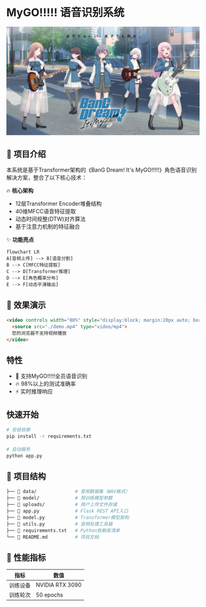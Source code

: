 # MyGO!!!!! 语音识别系统

![Banner](mygo.jpg)

## 🚀 项目介绍

本系统是基于Transformer架构的《BanG Dream! It's MyGO!!!!!》角色语音识别解决方案，整合了以下核心技术：

🔥 **核心架构**
- 12层Transformer Encoder堆叠结构
- 40维MFCC语音特征提取
- 动态时间规整(DTW)对齐算法
- 基于注意力机制的特征融合

✨ **功能亮点**
```mermaid
flowchart LR
A[音频上传] --> B[语音分割]
B --> C[MFCC特征提取]
C --> D[Transformer推理]
D --> E[角色概率分布]
E --> F[动态平滑输出]
```


## 🎥 效果演示
```html
<video controls width="80%" style="display:block; margin:20px auto; border-radius:8px;">
  <source src="./demo.mp4" type="video/mp4">
  您的浏览器不支持视频播放
</video>
```

## 特性
- 🎤 支持MyGO!!!!!全员语音识别
- 🔥 98%以上的测试准确率
- ⚡ 实时推理响应

## 快速开始
```bash
# 安装依赖
pip install -r requirements.txt

# 启动服务
python app.py
```

## 📂 项目结构
```bash
├── 📁 data/              # 音频数据集（WAV格式）
├── 📁 model/             # 预训练模型参数
├── 📁 uploads/           # 用户上传文件存储
├── 📄 app.py             # Flask REST API入口
├── 📄 model.py           # Transformer模型架构
├── 📄 utils.py           # 音频处理工具箱
├── 📄 requirements.txt   # Python依赖库清单
└── 📄 README.md          # 项目文档
```

## 🚀 性能指标

| 指标                | 数值                  |
|---------------------|-----------------------|
| 训练设备            | NVIDIA RTX 3090       |
| 训练轮次            | 50 epochs              |


